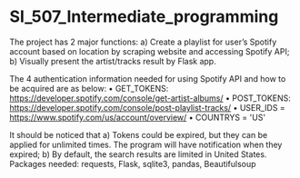 # SI_507_Intermediate_programming

The project has 2 major functions: 
a) Create a playlist for user’s Spotify account based on location by scraping website and accessing Spotify API; 
b) Visually present the artist/tracks result by Flask app. 

The 4 authentication information needed for using Spotify API and how to be acquired are as below:
•	GET_TOKENS: https://developer.spotify.com/console/get-artist-albums/
•	POST_TOKENS: https://developer.spotify.com/console/post-playlist-tracks/
•	USER_IDS = https://www.spotify.com/us/account/overview/
•	COUNTRYS = 'US'

It should be noticed that a) Tokens could be expired, but they can be applied for unlimited times. The program will have notification when they expired; b) By default, the search results are limited in United States. 
Packages needed: requests, Flask, sqlite3, pandas, Beautifulsoup
